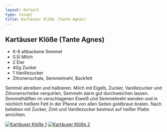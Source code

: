 ```yaml
---
layout: default
type: rezept
title: Kartäuser Klöße (Tante Agnes)
---
```


## Kartäuser Klöße (Tante Agnes)

- 6-8 altbackene Semmel
- 0,5l Milch
- 2 Eier
- 40g Zucker
- 1 Vanillezucker
- Zitronenschale, Semmelmehl, Backfett

Semmel abreiben und halbieren. Milch mit Eigelb, Zucker, Vanillezucker und Zitronenscheibe verquirlen, Semmeln darin gut durchweichen lassen. Semmelhälften im verschlagenen Eiweiß und Semmelmehl wenden und in reichlich heißem Fett in der Pfanne von allen Seiten goldbraun braten. Nach belieben mit Zucker, Zimt und Vanillezucker bestreut auf heißer Platte anrichten.

<a href="{{site.baseurl}}/img/kartaeuser-kloesse-tante1.jpg"><img alt="Kartäuser Klöße 1" src="{{site.baseurl}}/img/kartaeuser-kloesse-tante1.jpg" class="original_rezept" /></a> <a href="{{site.baseurl}}/img/kartaeuser-kloesse-tante2.jpg"><img alt="Kartäuser Klöße 2" src="{{site.baseurl}}/img/kartaeuser-kloesse-tante2.jpg" class="original_rezept" /></a>

